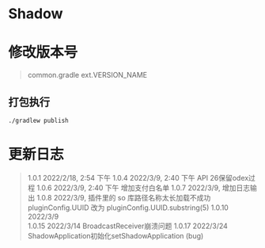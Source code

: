 # Shadow 

# 修改版本号
> common.gradle  ext.VERSION_NAME

## 打包执行
```shell
./gradlew publish
```
# 更新日志
> 1.0.1   2022/2/18, 2:54 下午
> 1.0.4   2022/3/9, 2:40 下午  API 26保留odex过程
> 1.0.6   2022/3/9, 2:40 下午  增加支付白名单
> 1.0.7   2022/3/9, 增加日志输出
> 1.0.8   2022/3/9, 插件里的 so 库路径名称太长加载不成功  pluginConfig.UUID 改为 pluginConfig.UUID.substring(5)
> 1.0.10  2022/3/9  
> 1.0.15  2022/3/14 BroadcastReceiver崩溃问题
> 1.0.17  2022/3/24 ShadowApplication初始化setShadowApplication (bug)